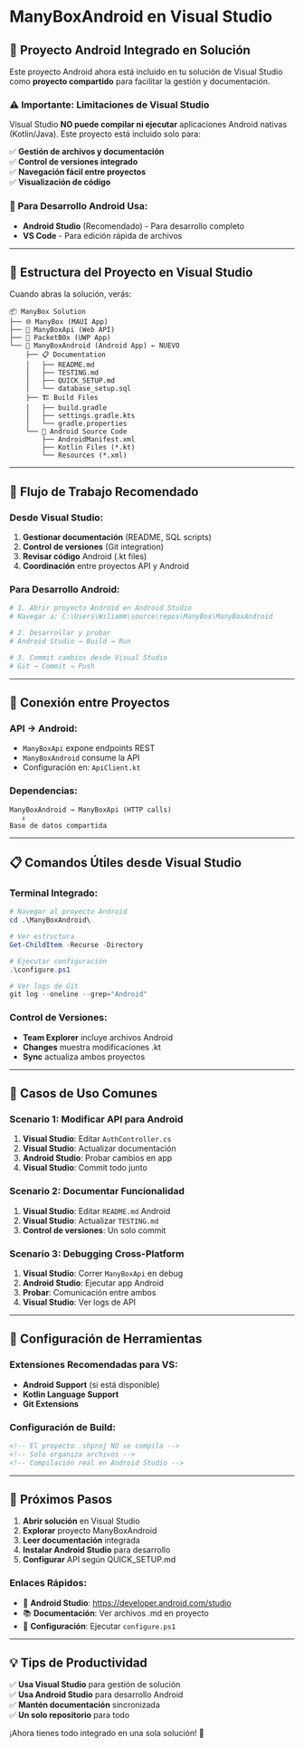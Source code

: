 # ManyBoxAndroid en Visual Studio

## 📝 **Proyecto Android Integrado en Solución**

Este proyecto Android ahora está incluido en tu solución de Visual Studio como **proyecto compartido** para facilitar la gestión y documentación.

### **⚠️ Importante: Limitaciones de Visual Studio**

Visual Studio **NO puede compilar ni ejecutar** aplicaciones Android nativas (Kotlin/Java). Este proyecto está incluido solo para:

✅ **Gestión de archivos y documentación**  
✅ **Control de versiones integrado**  
✅ **Navegación fácil entre proyectos**  
✅ **Visualización de código**  

### **🔧 Para Desarrollo Android Usa:**

- **Android Studio** (Recomendado) - Para desarrollo completo
- **VS Code** - Para edición rápida de archivos

---

## 📁 **Estructura del Proyecto en Visual Studio**

Cuando abras la solución, verás:

```
📦 ManyBox Solution
├── 🌐 ManyBox (MAUI App)
├── 🔧 ManyBoxApi (Web API)  
├── 📱 PacketB0x (UWP App)
└── 📱 ManyBoxAndroid (Android App) ← NUEVO
    ├── 📋 Documentation
    │   ├── README.md
    │   ├── TESTING.md
    │   ├── QUICK_SETUP.md
    │   └── database_setup.sql
    ├── 🏗️ Build Files
    │   ├── build.gradle
    │   ├── settings.gradle.kts
    │   └── gradle.properties
    └── 📱 Android Source Code
        ├── AndroidManifest.xml
        ├── Kotlin Files (*.kt)
        └── Resources (*.xml)
```

---

## 🚀 **Flujo de Trabajo Recomendado**

### **Desde Visual Studio:**
1. **Gestionar documentación** (README, SQL scripts)
2. **Control de versiones** (Git integration)
3. **Revisar código** Android (.kt files)
4. **Coordinación** entre proyectos API y Android

### **Para Desarrollo Android:**
```bash
# 1. Abrir proyecto Android en Android Studio
# Navegar a: C:\Users\Wiliamm\source\repos\ManyBox\ManyBoxAndroid

# 2. Desarrollar y probar
# Android Studio → Build → Run

# 3. Commit cambios desde Visual Studio
# Git → Commit → Push
```

---

## 🔗 **Conexión entre Proyectos**

### **API → Android:**
- `ManyBoxApi` expone endpoints REST
- `ManyBoxAndroid` consume la API
- Configuración en: `ApiClient.kt`

### **Dependencias:**
```
ManyBoxAndroid → ManyBoxApi (HTTP calls)
   ↓
Base de datos compartida
```

---

## 📋 **Comandos Útiles desde Visual Studio**

### **Terminal Integrado:**
```powershell
# Navegar al proyecto Android
cd .\ManyBoxAndroid\

# Ver estructura
Get-ChildItem -Recurse -Directory

# Ejecutar configuración
.\configure.ps1

# Ver logs de Git
git log --oneline --grep="Android"
```

### **Control de Versiones:**
- **Team Explorer** incluye archivos Android
- **Changes** muestra modificaciones .kt
- **Sync** actualiza ambos proyectos

---

## 🎯 **Casos de Uso Comunes**

### **Scenario 1: Modificar API para Android**
1. **Visual Studio**: Editar `AuthController.cs`
2. **Visual Studio**: Actualizar documentación
3. **Android Studio**: Probar cambios en app
4. **Visual Studio**: Commit todo junto

### **Scenario 2: Documentar Funcionalidad**
1. **Visual Studio**: Editar `README.md` Android
2. **Visual Studio**: Actualizar `TESTING.md`
3. **Control de versiones**: Un solo commit

### **Scenario 3: Debugging Cross-Platform**
1. **Visual Studio**: Correr `ManyBoxApi` en debug
2. **Android Studio**: Ejecutar app Android
3. **Probar**: Comunicación entre ambos
4. **Visual Studio**: Ver logs de API

---

## 🔧 **Configuración de Herramientas**

### **Extensiones Recomendadas para VS:**
- **Android Support** (si está disponible)
- **Kotlin Language Support**
- **Git Extensions**

### **Configuración de Build:**
```xml
<!-- El proyecto .shproj NO se compila -->
<!-- Solo organiza archivos -->
<!-- Compilación real en Android Studio -->
```

---

## 📖 **Próximos Pasos**

1. **Abrir solución** en Visual Studio
2. **Explorar** proyecto ManyBoxAndroid
3. **Leer documentación** integrada
4. **Instalar Android Studio** para desarrollo
5. **Configurar** API según QUICK_SETUP.md

### **Enlaces Rápidos:**
- 📱 **Android Studio**: https://developer.android.com/studio
- 📚 **Documentación**: Ver archivos .md en proyecto
- 🔧 **Configuración**: Ejecutar `configure.ps1`

---

## 💡 **Tips de Productividad**

✅ **Usa Visual Studio** para gestión de solución  
✅ **Usa Android Studio** para desarrollo Android  
✅ **Mantén documentación** sincronizada  
✅ **Un solo repositorio** para todo  

¡Ahora tienes todo integrado en una sola solución! 🎉